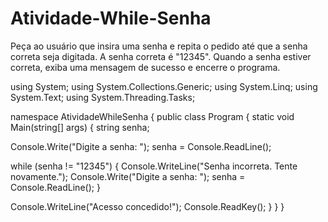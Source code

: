 # Atividade-While-Senha
Peça ao usuário que insira uma senha e repita o pedido até que a senha correta seja digitada. A senha correta é "12345". Quando a senha estiver correta, exiba uma mensagem de sucesso e encerre o programa.

using System;
using System.Collections.Generic;
using System.Linq;
using System.Text;
using System.Threading.Tasks;

namespace AtividadeWhileSenha
{
public class Program
{
static void Main(string[] args)
{
            string senha;

  Console.Write("Digite a senha: ");
            senha = Console.ReadLine();

  while (senha != "12345")
            {
                Console.WriteLine("Senha incorreta. Tente novamente.");
                Console.Write("Digite a senha: ");
                senha = Console.ReadLine();
            }

  Console.WriteLine("Acesso concedido!");
            Console.ReadKey();
        }
    }
}
